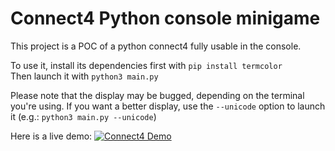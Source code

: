 # Connect4 Python console minigame

This project is a POC of a python connect4 fully usable in the console.

To use it, install its dependencies first with ``pip install termcolor``\
Then launch it with ``python3 main.py``
 
Please note that the display may be bugged, depending on the terminal you're using. If you want a better display, use the ``--unicode`` option to launch it (e.g.: `python3 main.py --unicode`)

Here is a live demo:
[![Connect4 Demo](https://i.imgur.com/pBEFpjq.png)](https://www.youtube.com/watch?v=8JZCS4QfRkI)
